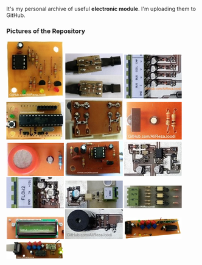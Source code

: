 It's my personal archive of useful **electronic module**. I'm uploading them to GitHub. 

### Pictures of the Repository
![](https://github.com/AliRezaJoodi/Electronic-Modules/blob/main/EEPROM_AT24Cx/Pictures/Album.jpg?raw=true)
![](https://github.com/AliRezaJoodi/Electronic-Modules/blob/main/Sensor_LM35_R-C%20Damper/Pictures/Album.jpg?raw=true)
![](https://github.com/AliRezaJoodi/Electronic-Modules/blob/main/MCU_AI/Pictures/Album.jpg?raw=true)
![](https://github.com/AliRezaJoodi/Electronic-Modules/blob/main/MCU_AVR_ATmega328/Pictures/Album.jpg?raw=true)
![](https://github.com/AliRezaJoodi/Electronic-Modules/blob/main/Protective_IGBT%20Gate/Pictures/Album.jpg?raw=true)
![](https://github.com/AliRezaJoodi/Electronic-Modules/blob/main/Module_IR/Pictures/Album.jpg?raw=true)
![](https://github.com/AliRezaJoodi/Electronic-Modules/blob/main/Sensor_MQ/Pictures/Album.jpg?raw=true)
![](https://github.com/AliRezaJoodi/Electronic-Modules/blob/main/MCU_WatchDog/Pictures/Album.jpg?raw=true)
![](https://github.com/AliRezaJoodi/Electronic-Modules/blob/main/Converter_Frequency%20to%20Voltage/Pictures/Album.jpg?raw=true)
![](https://github.com/AliRezaJoodi/Electronic-Modules/blob/main/Detector_Water%20Flow/Pictures/Album.jpg?raw=true)
![](https://github.com/AliRezaJoodi/Electronic-Modules/blob/main/Detector_AC%20Voltage/Pictures/Album.jpg?raw=true)
![](https://github.com/AliRezaJoodi/Electronic-Modules/blob/main/Detector_Zero%20Crossing/Pictures/Album.jpg?raw=true)
![](https://github.com/AliRezaJoodi/Electronic-Modules/blob/main/Display_LCD16x2/Pictures/Album.jpg?raw=true)
![](https://github.com/AliRezaJoodi/Electronic-Modules/blob/main/Driver_Buzzer/Pictures/Album.jpg?raw=true)
![](https://github.com/AliRezaJoodi/Electronic-Modules/blob/main/Module_RF_ASK_Receiver_RR3-XXX/Pictures/Album.jpg?raw=true)
![](https://github.com/AliRezaJoodi/Electronic-Modules/blob/main/Module_RF_ASK_Transmitter_TX-13952/Pictures/Album.jpg?raw=true)
